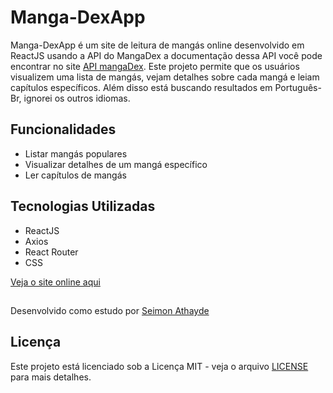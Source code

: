 # Manga-DexApp

Manga-DexApp é um site de leitura de mangás online desenvolvido em ReactJS usando a API do MangaDex a documentação dessa API você pode encontrar no site [API mangaDex](https://api.mangadex.org/). Este projeto permite que os usuários visualizem uma lista de mangás, vejam detalhes sobre cada mangá e leiam capítulos específicos.
Além disso está buscando resultados em Português-Br, ignorei os outros idiomas.


## Funcionalidades

- Listar mangás populares
- Visualizar detalhes de um mangá específico
- Ler capítulos de mangás

## Tecnologias Utilizadas

- ReactJS
- Axios
- React Router
- CSS

[Veja o site online aqui](https://mangadex-app.vercel.app/)

##

Desenvolvido como estudo por [Seimon Athayde](https://github.com/Cbih939)
## Licença

Este projeto está licenciado sob a Licença MIT - veja o arquivo [LICENSE](LICENSE) para mais detalhes.